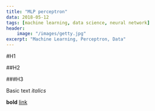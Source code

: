 ```yaml
---
title: "MLP perceptron"
data: 2018-05-12
tags: [machine learning, data science, neural network]
header:
    image: "/images/getty.jpg"
excerpt: "Machine Learning, Perceptron, Data"
---
```


#H1 

##H2

###H3

Basic text
*italics*

**bold**
[link](https://github.com/kafura0)